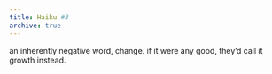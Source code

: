```yaml
---
title: Haiku #3
archive: true    
---
```

an inherently
negative word, change. if it
were any good, they’d call it
growth instead.